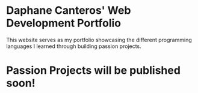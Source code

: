 # Daphane Canteros' Web Development Portfolio

This website serves as my portfolio showcasing the different programming languages I learned through building passion projects.

# Passion Projects will be published soon!